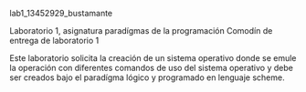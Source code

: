 lab1_13452929_bustamante

Laboratorio 1, asignatura paradígmas de la programación
Comodín de entrega de laboratorio 1

Este laboratorio solicita la creación de un sistema operativo donde se emule la operación con diferentes comandos de uso del sistema operativo y debe ser creados bajo el paradígma lógico y programado en lenguaje scheme.

